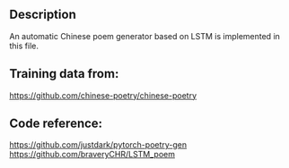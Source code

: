 ## Description   
An automatic Chinese poem generator based on LSTM is implemented in this file.   
   
## Training data from:   
https://github.com/chinese-poetry/chinese-poetry   
   
##   Code reference:   
https://github.com/justdark/pytorch-poetry-gen   
https://github.com/braveryCHR/LSTM_poem
